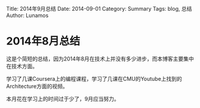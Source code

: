 Title: 2014年9月总结 
Date: 2014-09-01
Category: Summary 
Tags: blog, 总结
Author: Lunamos


# 2014年8月总结

这是个简短的总结，因为2014年8月在技术上并没有多少进步，而本博客主要集中在技术方面。

学习了几课Coursera上的编程课程，学习了几课在CMU的Youtube上找到的Architecture方面的视频。

本月花在学习上的时间过于少了，9月应当努力。
